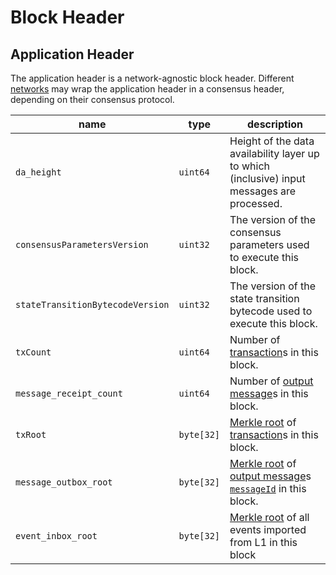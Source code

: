 # Block Header

## Application Header

The application header is a network-agnostic block header. Different [networks](../networks/index.md) may wrap the application header in a consensus header, depending on their consensus protocol.

| name                             | type       | description                                                                                                                                                                                    |
|----------------------------------|------------|------------------------------------------------------------------------------------------------------------------------------------------------------------------------------------------------|
| `da_height`                      | `uint64`   | Height of the data availability layer up to which (inclusive) input messages are processed.                                                                                                    |
| `consensusParametersVersion`     | `uint32`   | The version of the consensus parameters used to execute this block.                                                                                                                            |
| `stateTransitionBytecodeVersion` | `uint32`   | The version of the state transition bytecode used to execute this block.                                                                                                                       |
| `txCount`                        | `uint64`   | Number of [transaction](../tx-format/transaction.md)s in this block.                                                                                                                           |
| `message_receipt_count`          | `uint64`   | Number of [output message](../abi/receipts.md#messageout-receipt)s in this block.                                                                                                              |
| `txRoot`                         | `byte[32]` | [Merkle root](./cryptographic-primitives.md#binary-merkle-tree) of [transaction](../tx-format/transaction.md)s in this block.                                                                  |
| `message_outbox_root`            | `byte[32]` | [Merkle root](./cryptographic-primitives.md#binary-merkle-tree) of [output message](../abi/receipts.md#messageout-receipt)s [`messageId`](../identifiers/utxo-id.md#message-id) in this block. |
| `event_inbox_root`               | `byte[32]` | [Merkle root](./cryptographic-primitives.md#binary-merkle-tree) of all events imported from L1 in this block |                                                                                  |
